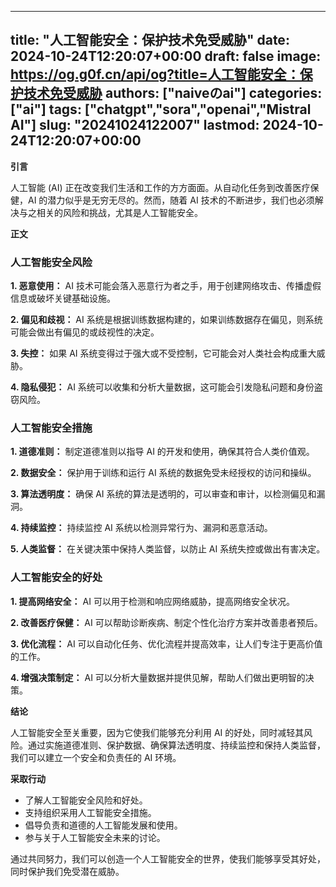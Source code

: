 
---
title: "人工智能安全：保护技术免受威胁"
date: 2024-10-24T12:20:07+00:00
draft: false
image: https://og.g0f.cn/api/og?title=人工智能安全：保护技术免受威胁
authors: ["naiveのai"]
categories: ["ai"]
tags: ["chatgpt","sora","openai","Mistral AI"]
slug: "20241024122007"
lastmod: 2024-10-24T12:20:07+00:00
---
**引言**

人工智能 (AI) 正在改变我们生活和工作的方方面面。从自动化任务到改善医疗保健，AI 的潜力似乎是无穷无尽的。然而，随着 AI 技术的不断进步，我们也必须解决与之相关的风险和挑战，尤其是人工智能安全。

**正文**

### 人工智能安全风险

**1. 恶意使用：**
AI 技术可能会落入恶意行为者之手，用于创建网络攻击、传播虚假信息或破坏关键基础设施。

**2. 偏见和歧视：**
AI 系统是根据训练数据构建的，如果训练数据存在偏见，则系统可能会做出有偏见的或歧视性的决定。

**3. 失控：**
如果 AI 系统变得过于强大或不受控制，它可能会对人类社会构成重大威胁。

**4. 隐私侵犯：**
AI 系统可以收集和分析大量数据，这可能会引发隐私问题和身份盗窃风险。

### 人工智能安全措施

**1. 道德准则：**
制定道德准则以指导 AI 的开发和使用，确保其符合人类价值观。

**2. 数据安全：**
保护用于训练和运行 AI 系统的数据免受未经授权的访问和操纵。

**3. 算法透明度：**
确保 AI 系统的算法是透明的，可以审查和审计，以检测偏见和漏洞。

**4. 持续监控：**
持续监控 AI 系统以检测异常行为、漏洞和恶意活动。

**5. 人类监督：**
在关键决策中保持人类监督，以防止 AI 系统失控或做出有害决定。

### 人工智能安全的好处

**1. 提高网络安全：**
AI 可以用于检测和响应网络威胁，提高网络安全状况。

**2. 改善医疗保健：**
AI 可以帮助诊断疾病、制定个性化治疗方案并改善患者预后。

**3. 优化流程：**
AI 可以自动化任务、优化流程并提高效率，让人们专注于更高价值的工作。

**4. 增强决策制定：**
AI 可以分析大量数据并提供见解，帮助人们做出更明智的决策。

**结论**

人工智能安全至关重要，因为它使我们能够充分利用 AI 的好处，同时减轻其风险。通过实施道德准则、保护数据、确保算法透明度、持续监控和保持人类监督，我们可以建立一个安全和负责任的 AI 环境。

**采取行动**

* 了解人工智能安全风险和好处。
* 支持组织采用人工智能安全措施。
* 倡导负责和道德的人工智能发展和使用。
* 参与关于人工智能安全未来的讨论。

通过共同努力，我们可以创造一个人工智能安全的世界，使我们能够享受其好处，同时保护我们免受潜在威胁。